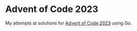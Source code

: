 # Advent of Code 2023

My attempts at solutions for [Advent of Code 2023](https://adventofcode.com/2023) using Go.
